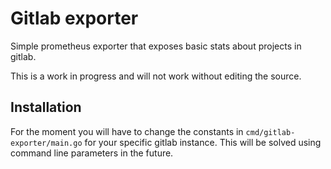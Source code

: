 # Gitlab exporter

Simple prometheus exporter that exposes basic stats about
projects in gitlab.

This is a work in progress and will not work without editing the source.

## Installation

For the moment you will have to change the constants in `cmd/gitlab-exporter/main.go` for your specific gitlab instance. This will be solved using command line parameters in the future.
